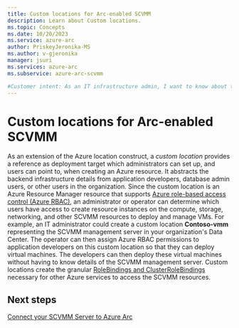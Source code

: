 ```yaml
---
title: Custom locations for Arc-enabled SCVMM
description: Learn about Custom locations. 
ms.topic: Concepts
ms.date: 10/20/2023
ms.service: azure-arc
author: PriskeyJeronika-MS
ms.author: v-gjeronika
manager: jsuri
ms.services: azure-arc
ms.subservice: azure-arc-scvmm

#Customer intent: As an IT infrastructure admin, I want to know about the concepts behind Azure Arc
---
```


# Custom locations for Arc-enabled SCVMM

As an extension of the Azure location construct, a *custom location* provides a reference as deployment target which administrators can set up, and users can point to, when creating an Azure resource. It abstracts the backend infrastructure details from application developers, database admin users, or other users in the organization.
Since the custom location is an Azure Resource Manager resource that supports [Azure role-based access control (Azure RBAC)](../role-based-access-control/overview.md), an administrator or operator can determine which users have access to create resource instances on the compute, storage, networking, and other SCVMM resources to deploy and manage VMs.
For example, an IT administrator could create a custom location **Contoso-vmm** representing the SCVMM management server in your organization's Data Center. The operator can then assign Azure RBAC permissions to application developers on this custom location so that they can deploy virtual machines. The developers can then deploy these virtual machines without having to know details of the SCVMM management server.
Custom locations create the granular [RoleBindings and ClusterRoleBindings](https://kubernetes.io/docs/reference/access-authn-authz/rbac/#rolebinding-and-clusterrolebinding) necessary for other Azure services to access the SCVMM resources.

## Next steps
[Connect your SCVMM Server to Azure Arc](../azure-arc/system-center-virtual-machine-manager/quickstart-connect-system-center-virtual-machine-manager-to-arc.md)

